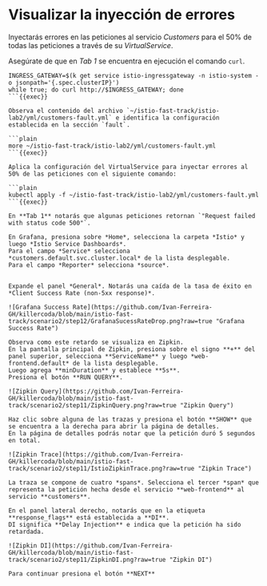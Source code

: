 # Visualizar la inyección de errores

Inyectarás errores en las peticiones al servicio *Customers* para el 50% de todas las peticiones a través de su *VirtualService*.

Asegúrate de que en *Tab 1* se encuentra en ejecución el comando `curl`.

```plain
INGRESS_GATEWAY=$(k get service istio-ingressgateway -n istio-system -o jsonpath='{.spec.clusterIP}')
while true; do curl http://$INGRESS_GATEWAY; done
```{{exec}}

Observa el contenido del archivo `~/istio-fast-track/istio-lab2/yml/customers-fault.yml` e identifica la configuración establecida en la sección `fault`.

```plain
more ~/istio-fast-track/istio-lab2/yml/customers-fault.yml
```{{exec}}

Aplica la configuración del VirtualService para inyectar errores al 50% de las peticiones con el siguiente comando:

```plain
kubectl apply -f ~/istio-fast-track/istio-lab2/yml/customers-fault.yml
```{{exec}}

En **Tab 1** notarás que algunas peticiones retornan `"Request failed with status code 500"`.

En Grafana, presiona sobre *Home*, selecciona la carpeta *Istio* y luego *Istio Service Dashboards*.
Para el campo *Service* selecciona *customers.default.svc.cluster.local* de la lista desplegable.
Para el campo *Reporter* selecciona *source*.


Expande el panel *General*. Notarás una caída de la tasa de éxito en *Client Success Rate (non-5xx response)*.

![Grafana Success Rate](https://github.com/Ivan-Ferreira-GH/killercoda/blob/main/istio-fast-track/scenario2/step12/GrafanaSucessRateDrop.png?raw=true "Grafana Success Rate")

Observa como este retardo se visualiza en Zipkin.
En la pantalla principal de Zipkin, presiona sobre el signo **+** del panel superior, selecciona **ServiceName** y luego *web-frontend.default* de la lista desplegable.
Luego agrega **minDuration** y establece **5s**.
Presiona el botón **RUN QUERY**.

![Zipkin Query](https://github.com/Ivan-Ferreira-GH/killercoda/blob/main/istio-fast-track/scenario2/step11/ZipkinQuery.png?raw=true "Zipkin Query")

Haz clic sobre alguna de las trazas y presiona el botón **SHOW** que se encuentra a la derecha para abrir la página de detalles.
En la página de detalles podrás notar que la petición duró 5 segundos en total.

![Zipkin Trace](https://github.com/Ivan-Ferreira-GH/killercoda/blob/main/istio-fast-track/scenario2/step11/IstioZipkinTrace.png?raw=true "Zipkin Trace")

La traza se compone de cuatro *spans*. Selecciona el tercer *span* que representa la petición hecha desde el servicio **web-frontend** al servicio **customers**.

En el panel lateral derecho, notarás que en la etiqueta **response_flags** está establecida a **DI**. 
DI significa **Delay Injection** e indica que la petición ha sido retardada.

![Zipkin DI](https://github.com/Ivan-Ferreira-GH/killercoda/blob/main/istio-fast-track/scenario2/step11/ZipkinDI.png?raw=true "Zipkin DI")

Para continuar presiona el botón **NEXT**
